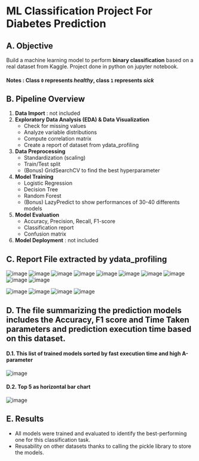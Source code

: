 # ML Classification Project For Diabetes Prediction

## A. Objective
Build a machine learning model to perform **binary classification** based on a real dataset from Kaggle. Project done in python on jupyter notebook.
#### Notes : Class `0` represents *healthy*, class `1` represents *sick*  

## B. Pipeline Overview
1. **Data Import** : not included
2. **Exploratory Data Analysis (EDA) & Data Visualization**  
   - Check for missing values  
   - Analyze variable distributions  
   - Compute correlation matrix
   - Create a report of dataset from ydata_profiling
3. **Data Preprocessing**  
   - Standardization (scaling)
   - Train/Test split
   - (Bonus) GridSearchCV to find the best hyperparameter
4. **Model Training** 
   - Logistic Regression  
   - Decision Tree  
   - Random Forest
   - (Bonus) LazyPredict to show performances of 30-40 differents models
5. **Model Evaluation** 
   - Accuracy, Precision, Recall, F1-score  
   - Classification report  
   - Confusion matrix
6. **Model Deployment** : not included

## C. Report File extracted by ydata_profiling

![image](https://github.com/user-attachments/assets/0d9e51ca-5ba6-4fcf-b06b-17b0a6ac4069)
![image](https://github.com/user-attachments/assets/479b9973-3245-40c8-9a68-8e0fab7e87a1)
![image](https://github.com/user-attachments/assets/e5c42623-e90b-4e15-b83a-89b460e71d97)
![image](https://github.com/user-attachments/assets/4f8dc8b1-b8fb-4503-97f8-40dd97f88140)
![image](https://github.com/user-attachments/assets/29a138f7-dde7-4e6c-9d37-d837943b5879)
![image](https://github.com/user-attachments/assets/3fee7f52-b6b8-4f48-93f5-e70c4aa45f3d)
![image](https://github.com/user-attachments/assets/3740c905-8df1-47ba-a80a-f5ad0bb97001)
![image](https://github.com/user-attachments/assets/387b025d-47a5-4622-a3dd-bca33dd61f4e)
![image](https://github.com/user-attachments/assets/1bb4ce57-5455-48cb-8bb2-51ac28df146a)
![image](https://github.com/user-attachments/assets/3020b72d-04a9-459c-ad3b-8ac1874093c4)



![image](https://github.com/user-attachments/assets/f606a684-9f55-47b3-823f-da131b244a27)
![image](https://github.com/user-attachments/assets/4aa609da-4054-4dae-8631-0d82211abb94)
![image](https://github.com/user-attachments/assets/281c6f43-3e9c-4370-88c3-e4d4fb1e84e5)
![image](https://github.com/user-attachments/assets/23f2357e-d351-4aab-9592-a5c27f9eeeab)


## D. The file summarizing the prediction models includes the Accuracy, F1 score and Time Taken parameters and prediction execution time based on this dataset. 

#### D.1. This list of trained models sorted by fast execution time and high A-parameter

![image](https://github.com/user-attachments/assets/c9f57597-cf36-4983-b4b3-ac684d975bdb)


#### D.2. Top 5 as horizontal bar chart

![image](https://github.com/user-attachments/assets/6fdd69b0-aae6-4fe0-843e-fdc674067ba0)

## E. Results
- All models were trained and evaluated to identify the best-performing one for this classification task.
- Reusability on other datasets thanks to calling the pickle library to store the models.
